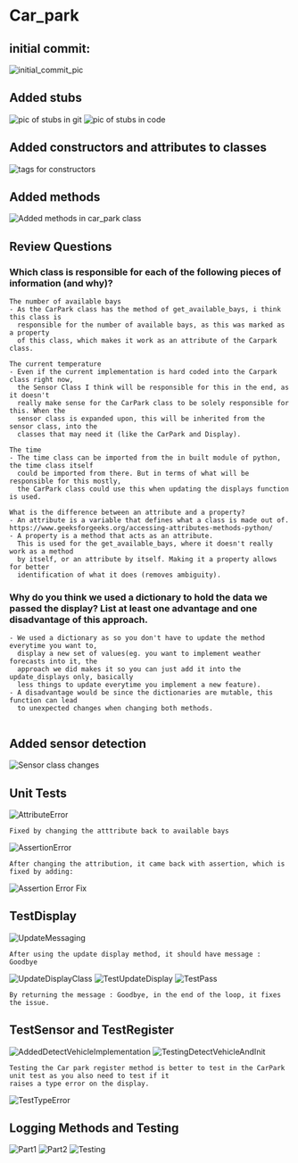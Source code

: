# Car_park

## initial commit:

![initial_commit_pic](img_4.png)


## Added stubs
![pic of stubs in git](img.png)
![pic of stubs in code](img_5.png)


## Added constructors and attributes to classes

![tags for constructors](img_1.png)


## Added methods 

![Added methods in car_park class](img_3.png)

## Review Questions

### Which class is responsible for each of the following pieces of information (and why)?
```
The number of available bays
- As the CarPark class has the method of get_available_bays, i think this class is
  responsible for the number of available bays, as this was marked as a property
  of this class, which makes it work as an attribute of the Carpark class.

The current temperature
- Even if the current implementation is hard coded into the Carpark class right now,
  the Sensor Class I think will be responsible for this in the end, as it doesn't 
  really make sense for the CarPark class to be solely responsible for this. When the
  sensor class is expanded upon, this will be inherited from the sensor class, into the
  classes that may need it (like the CarPark and Display).
  
The time
- The time class can be imported from the in built module of python, the time class itself
  could be imported from there. But in terms of what will be responsible for this mostly,
  the CarPark class could use this when updating the displays function is used.
  
What is the difference between an attribute and a property?
- An attribute is a variable that defines what a class is made out of. 
https://www.geeksforgeeks.org/accessing-attributes-methods-python/ 
- A property is a method that acts as an attribute.
  This is used for the get_available_bays, where it doesn't really work as a method
  by itself, or an attribute by itself. Making it a property allows for better
  identification of what it does (removes ambiguity).
```
### Why do you think we used a dictionary to hold the data we passed the display? List at least one advantage and one disadvantage of this approach.
```
- We used a dictionary as so you don't have to update the method everytime you want to,
  display a new set of values(eg. you want to implement weather forecasts into it, the
  approach we did makes it so you can just add it into the update_displays only, basically
  less things to update everytime you implement a new feature).
- A disadvantage would be since the dictionaries are mutable, this function can lead
  to unexpected changes when changing both methods.
  
```

## Added sensor detection

![Sensor class changes](img_6.png)

## Unit Tests

![AttributeError](img_7.png)
```
Fixed by changing the atttribute back to available bays
```

![AssertionError](img_8.png)
```
After changing the attribution, it came back with assertion, which is fixed by adding:
```
![Assertion Error Fix](img_9.png)

## TestDisplay

![UpdateMessaging](img_10.png)
```
After using the update display method, it should have message : Goodbye
```
![UpdateDisplayClass](img_11.png)
![TestUpdateDisplay](img_12.png)
![TestPass](img_13.png)
```
By returning the message : Goodbye, in the end of the loop, it fixes the issue.
```
## TestSensor and TestRegister
![AddedDetectVehicleImplementation](img_14.png)
![TestingDetectVehicleAndInit](img_15.png)
```
Testing the Car park register method is better to test in the CarPark unit test as you also need to test if it 
raises a type error on the display.
```
![TestTypeError](img_16.png)

## Logging Methods and Testing
![Part1](img_18.png)
![Part2](img_19.png)
![Testing](img_20.png)
